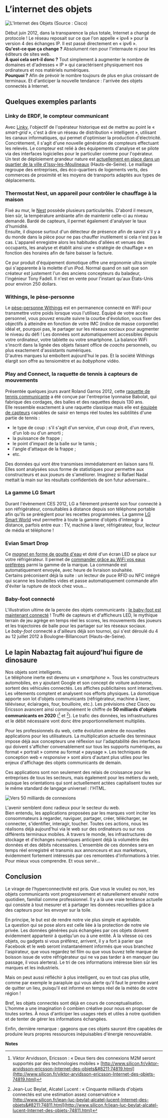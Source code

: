 # L’internet des objets

![L'Internet des Objets (Source : Cisco)](internet-of-things.jpg "L'Internet des Objets (Source : Cisco)")

Début juin 2012, dans la transparence la plus totale, Internet a changé de protocole ! Le réseau reposait sur ce que l'on appelle « ipv4 » pour la version 4 des échanges IP. Il est passé directement en « ipv6 ».  
**Qu'est-ce que ça change ?** Absolument rien pour l'internaute ni pour les éditeurs de sites web.  
**À quoi cela sert-il donc ?** Tout simplement à augmenter le nombre de domaines et d'adresses « IP » qui caractérisent physiquement nos ordinateurs et nos matériels numériques.  
**Pourquoi ?** Afin de prévoir le nombre toujours de plus en plus croissant de terminaux. Et d'anticiper la nouvelle tendance : l'arrivée des objets connectés à Internet.

## Quelques exemples parlants

### Linky de ERDF, le compteur communicant

Avec [Linky](http://www.erdfdistribution.fr/Linky), l'objectif de l'opérateur historique est de mettre au point le « *smart-grid* », c'est à dire un réseau de distribution « intelligent », utilisant les canaux informatiques, qui permet d'optimiser la production d'électricité. Concrètement, il s'agit d'une nouvelle génération de compteurs effectuant les relevés. Le compteur est relié à des équipements d'analyse et se pilote via des interfaces logicielles pour le particulier comme pour l'opérateur.  
Un test de déploiement grandeur nature est [actuellement en place dans un quartier de la ville d'Issy-les-Moulineaux](http://www.webdeveloppementdurable.com/blog/2012/04/19/issy-les-moulineaux-se-branche-au-vert-avec-issygrid/) (Hauts-de-Seine). Le maillage regroupe des entreprises, des éco-quartiers de logements verts, des commerces de proximité et les moyens de transports adaptés aux types de déplacements.

### Thermostat Nest, un appareil pour contrôler le chauffage à la maison

Fixé au mur, le [Nest](http://www.nest.com/) possède plusieurs particularités. D'abord il mesure, bien sûr, la température ambiante afin de maintenir celle-ci au niveau demandé. Bardé de capteurs, il permet également d'analyser le taux d'humidité.  
Ensuite, il dispose surtout d'un détecteur de présence afin de savoir s'il y a du monde dans la pièce pour ne pas chauffer inutilement si cela n'est pas le cas. L'appareil enregistre alors les habitudes d'allées et venues des occupants, les analyse et établit ainsi une « stratégie de chauffage » en fonction des horaires afin de faire baisser la facture.

Ce pur produit d'équipement domotique offre une ergonomie ultra simple qui s'apparente à la molette d'un iPod. Normal quand on sait que son créateur est justement l'un des anciens concepteurs du baladeur, l'ingénieur Tony Fadell. Il n'est en vente pour l'instant qu'aux États-Unis pour environ 250 dollars.

### Withings, le pèse-personne

Le [pèse-personne Withings](http://www.withings.com/fr/bodyscale) est en permanence connecté en WiFi pour transmettre votre poids lorsque vous l'utilisez. Équipé de votre accès personnel, vous pouvez ensuite suivre la courbe d'évolution, vous fixer des objectifs à atteindre en fonction de votre IMC (indice de masse corporelle) idéal et, pourquoi pas, le partager sur les réseaux sociaux pour augmenter le niveau du défi ! Les données sont automatiquement accessibles depuis votre ordinateur, votre tablette ou votre smartphone. La balance WiFi s'inscrit dans la lignée des objets faisant office de *coachs* personnels, ou plus exactement d'assistants numériques.  
D'autres marques lui emboîtent aujourd'hui le pas. Et la société Withings élargit son offre au tensiomètre et au *babyphone* vidéo.

### Play and Connect, la raquette de tennis à capteurs de mouvements

Présentée quelques jours avant Roland Garros 2012, cette [raquette de tennis communicante](http://www.jouer-au-tennis.net/pages/materiel-de-tennis/comment-bien-choisir-sa-prochaine-raquette-de-tennis/raquette-babolat-play-connect.html) a été conçue par l'entreprise lyonnaise Babolat, qui fabrique des cordages, des balles et des raquettes depuis 130 ans.  
Elle ressemble exactement à une raquette classique mais elle est [équipée de capteurs](http://www.youtube.com/watch?v=Y0KTbPPWvcc) capables de saisir en temps réel toutes les subtilités d'une partie de tennis :

- le type de coup : s'il s'agit d'un service, d'un coup droit, d'un revers, d'un lob ou d'un amorti ;
- la puissance de frappe ;
- le point d'impact de la balle sur le tamis ;
- l'angle d'attaque de la frappe ;
- etc.

Des données qui vont être transmises immédiatement en liaison sans fil. Elles sont analysées sous forme de statistiques pour permettre aux constructeurs et aux joueurs de s'améliorer. Imaginez si Rafael Nadal mettait la main sur les résultats confidentiels de son futur adversaire...

### La gamme LG Smart

Durant l'évènement CES 2012, LG a fièrement présenté son four connecté à son réfrigérateur, consultables à distance depuis son téléphone portable afin qu'ils se prérèglent pour les recettes programmées. La gamme [LG Smart World](http://www.lg.com/global/products/lgsmartworld/index.jsp) veut permettre à toute la gamme d'objets d'interagir à distance, parfois entre eux : TV, machine à laver, réfrigérateur, four, lecteur de média et téléphone !

### Evian Smart Drop

Ce [*magnet* en forme de goutte d'eau](http://youtu.be/aOLQd4gflGI) et doté d'un écran LED se place sur votre réfrigérateur. Il permet de [commander grâce au WiFi vos eaux préférées](http://www.giiks.com/gadgets/evian-smart-drop-et-le-frigo-devient-connecte/) parmi la gamme de la marque. La commande est automatiquement envoyée, avec heure de livraison souhaitée.  
Certains préconisent déjà la suite : un lecteur de puce RFID ou NFC intégré qui scanne les bouteilles vides et passe automatiquement commande afin d'éviter la rupture de stock chez vous...

### Baby-foot connecté

L'illustration ultime de la percée des objets communicants : [le baby-foot est maintenant connecté](http://www.itespresso.fr/decale-it-baby-foot-connecte-55011.html) ! Truffé de capteurs et d'afficheurs LED, le mythique terrain de jeu agrège en temps réel les scores, les mouvements des joueurs et les trajectoires de balle pour les partager sur les réseaux sociaux.  
Le *baby-foot* connecté a d'ailleurs déjà son tournoi, qui s'est déroulé du 4 au 12 juillet 2012 à Boulogne-Billancourt (Hauts-de-Seine).

## Le lapin Nabaztag fait aujourd’hui figure de dinosaure

Nos objets sont intelligents.  
Le téléphone inerte est devenu un « *smartphone* ». Tous les constructeurs automobiles, en y ajoutant Google et son concept de voiture autonome, sortent des véhicules connectés. Les affiches publicitaires sont interactives. Les vêtements comptent et analysent nos efforts physiques. La domotique apporte son lot d'objets communicants (réfrigérateur, machine à laver, téléviseur, éclairages, four, bouilloire, etc.). Les prévisions chez Cisco ou Ericsson avancent ainsi communément le chiffre de **50 milliards d'objets communicants en 2020** ([^1] et [^2]). Le trafic des données, les infrastructures et le débit nécessaire vont donc être proportionnellement multipliés.

Pour les professionnels du web, cette évolution amène de nouvelles applications pour les utilisateurs. La multiplication actuelle des terminaux impose déjà aux concepteurs une réflexion sur l'adaptabilité des interfaces qui doivent s'afficher convenablement sur tous les supports numériques, au format « portrait » comme au format « paysage ». Les techniques de conception web « *responsive* » sont alors d'autant plus utiles pour les enjeux d'affichage des objets communicants de demain.

Ces applications sont non seulement des relais de croissance pour les entreprises de tous les secteurs, mais également pour les métiers du web, puisque les orientations qui sont actuellement actées capitalisent toutes sur le même standard de langage universel : l'HTML.

![Vers 50 milliards de connexions](50-milliards-connections.png "Vers 50 milliards de connexions")

L'avenir semblent donc radieux pour le secteur du web.  
Bien entendu, les applications proposées par les marques vont inciter les consommateurs à regarder, naviguer, partager, créer, télécharger, se connecter, s'identifier, interagir, toucher. Toutes ces actions, nous les réalisons déjà aujourd'hui via le web sur des ordinateurs ou sur nos différents terminaux mobiles. À travers le monde, les infrastructures de stockage et d'échanges numériques anticipent déjà la volumétrie des données et des débits nécessaires. L'ensemble de ces données sera en temps réel enregistré et transmis aux annonceurs et aux marketeurs, évidemment fortement intéressés par ces remontées d'informations à trier. Pour mieux vous comprendre. Et vous servir...

## Conclusion

Le virage de l'hyperconnectivité est pris. Que vous le vouliez ou non, les objets communicants vont progressivement et naturellement envahir notre quotidien, familial comme professionnel. Il y a là une vraie tendance actuelle qui consiste à tout mesurer et à partager les données recueillies grâce à des capteurs pour les envoyer sur la toile. 

En principe, le but est de rendre notre vie plus simple et agréable.  
La question qui se pose alors est celle liée à la protection de notre vie privée. Les données générées puis échangées par ces objets doivent évidemment appartenir à quelqu'un ou à une entité. À la vitesse où ces objets, ou gadgets si vous préférez, arrivent, il y a fort à parier que Facebook et le web seront instantanément informés que vous branchez l'aspirateur, que vous regardez tel film ou que vous buvez telle marque de boisson issue de votre réfrigérateur qui ne va pas tarder à en manquer (au passage, il vous alertera). Le tri de ces informations intéresse bien sûr les marques et les industriels.

Mais on peut aussi réfléchir à plus intelligent, ou en tout cas plus utile, comme par exemple le parapluie qui vous alerte qu'il faut le prendre avant de quitter un lieu, puisqu'il est informé en temps réel de la météo de votre région !

Bref, les objets connectés sont déjà en cours de conceptualisation. L'homme a une imagination ô combien créative pour nous en proposer de toutes sortes. À nous d'anticiper les usages réels et utiles à notre quotidien et de tenter de gérer les informations échangées.

Enfin, dernière remarque : gageons que ces objets sauront être capables de produire leurs propres ressources inépuisables d'énergie renouvelable.

**Notes**

[^1]: Viktor Arvidsson, Ericsson : « Deux tiers des connexions M2M seront supportés par des technologies mobiles » [http://www.silicon.fr/viktor-arvidsson-ericsson-Internet-des-objets&#8211;74819.html](http://www.silicon.fr/viktor-arvidsson-ericsson-Internet-des-objets-74819.html)
[^2]: Jean-Luc Beylat, Alcatel Lucent : « Cinquante milliards d'objets connectés est une estimation assez conservatrice » [http://www.silicon.fr/jean-luc-beylat-alcatel-lucent-Internet-des-objets&#8211;74811.html](http://www.silicon.fr/jean-luc-beylat-alcatel-lucent-Internet-des-objets-74811.html)
